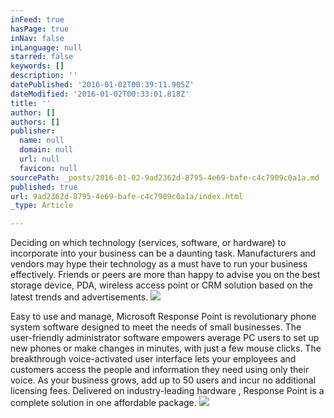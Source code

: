 ```yaml
---
inFeed: true
hasPage: true
inNav: false
inLanguage: null
starred: false
keywords: []
description: ''
datePublished: '2016-01-02T00:39:11.905Z'
dateModified: '2016-01-02T00:33:01.818Z'
title: ''
author: []
authors: []
publisher:
  name: null
  domain: null
  url: null
  favicon: null
sourcePath: _posts/2016-01-02-9ad2362d-8795-4e69-bafe-c4c7909c0a1a.md
published: true
url: 9ad2362d-8795-4e69-bafe-c4c7909c0a1a/index.html
_type: Article

---
```

Deciding on which technology (services, software, or hardware) to incorporate into your business can be a daunting task. Manufacturers and vendors may hype their technology as a must have to run your business effectively. Friends or peers are more than happy to advise you on the best storage device, PDA, wireless access point or CRM solution based on the latest trends and advertisements.
![](https://the-grid-user-content.s3-us-west-2.amazonaws.com/f55dc390-c9cd-450e-b2df-95210e906ed7.jpg)

Easy to use and manage, Microsoft Response Point is revolutionary phone system software designed to meet the needs of small businesses. The user-friendly administrator software empowers average PC users to set up new phones or make changes in minutes, with just a few mouse clicks. The breakthrough voice-activated user interface lets your employees and customers access the people and information they need using only their voice. As your business grows, add up to 50 users and incur no additional licensing fees. Delivered on industry-leading hardware , Response Point is a complete solution in one affordable package.
![](https://the-grid-user-content.s3-us-west-2.amazonaws.com/bf186f02-80bb-4749-ae52-0dd57d4e73d1.jpg)